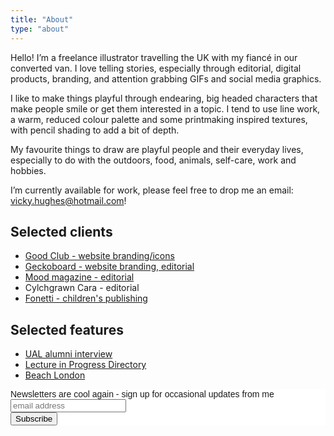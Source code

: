 ```yaml
---
title: "About"
type: "about"
---
```


Hello! I’m a freelance illustrator travelling the UK with my fiancé in our converted van. I love telling stories, especially through editorial, digital products,  branding, and attention grabbing GIFs and social media graphics.

I like to make things playful through endearing, big headed characters that make people smile or get them interested in a topic. I tend to use line work, a warm, reduced colour palette and some printmaking inspired textures, with pencil shading to add a bit of depth.

My favourite things to draw are playful people and their everyday lives, especially to do with the outdoors, food, animals, self-care, work and hobbies.

I’m currently available for work, please feel free to drop me an email: [vicky.hughes@hotmail.com](mailto:vicky.hughes@hotmail.com)!

## Selected clients

- [Good Club - website branding/icons](https://www.goodclub.co.uk/)
- [Geckoboard - website branding, editorial](https://www.geckoboard.com/)
- [Mood magazine - editorial](https://www.itsmoodmag.com/power/becoming-perfect-self-optimise)
- Cylchgrawn Cara - editorial
- [Fonetti - children's publishing](https://vickyhughes.co.uk/portfolio/bear-with-me/)

## Selected features

- [UAL alumni interview](https://www.arts.ac.uk/study-at-ual/postgraduate-study/postgraduate-community/stories/spotlight-on-illustrator,-vicky-hughes)
- [Lecture in Progress Directory](https://lectureinprogress.com/journal/100-student-graduate-and-emerging-makers)
- [Beach London](http://www.beachlondon.co.uk/five-day-no-54-vicky-hughes/)

<!-- Begin Mailchimp Signup Form -->
<link href="//cdn-images.mailchimp.com/embedcode/horizontal-slim-10_7.css" rel="stylesheet" type="text/css">
<style type="text/css">
	#mc_embed_signup{background:#fff; clear:left; font:14px Montserrat,Arial,sans-serif; width:100%;}
	/* Add your own Mailchimp form style overrides in your site stylesheet or in this style block.
	   We recommend moving this block and the preceding CSS link to the HEAD of your HTML file. */
</style>
<div id="mc_embed_signup">
<form action="https://hotmail.us3.list-manage.com/subscribe/post?u=fabb1b0c73834b6e5369a3d90&amp;id=6dfeb56b4a" method="post" id="mc-embedded-subscribe-form" name="mc-embedded-subscribe-form" class="validate" target="_blank" novalidate>
    <div id="mc_embed_signup_scroll">
	<label for="mce-EMAIL">Newsletters are cool again - sign up for occasional updates from me</label>
	<input type="email" value="" name="EMAIL" class="email" id="mce-EMAIL" placeholder="email address" required>
    <!-- real people should not fill this in and expect good things - do not remove this or risk form bot signups-->
    <div style="position: absolute; left: -5000px;" aria-hidden="true"><input type="text" name="b_fabb1b0c73834b6e5369a3d90_6dfeb56b4a" tabindex="-1" value=""></div>
    <div class="clear"><input type="submit" value="Subscribe" name="subscribe" id="mc-embedded-subscribe" class="button"></div>
    </div>
</form>
</div>

<!--End mc_embed_signup-->
